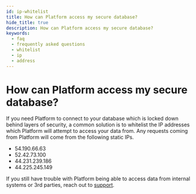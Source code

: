 ```yaml
---
id: ip-whitelist
title: How can Platform access my secure database?
hide_title: true
description: How can Platform access my secure database?
keywords:
  - faq
  - frequently asked questions
  - whitelist
  - ip
  - address
---
```


# How can Platform access my secure database?

If you need Platform to connect to your database which is locked down behind layers of security, a common solution is to whitelist the IP addresses which Platform will attempt to access your data from. Any requests coming from Platform will come from the following static IPs.

- 54.190.66.63
- 52.42.73.100
- 44.231.239.186
- 44.225.245.149

If you still have trouble with Platform being able to access data from internal systems or 3rd parties, reach out to [support](mailto:support@shipyardapp.com).

